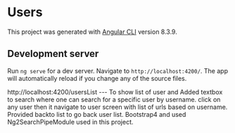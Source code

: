 # Users

This project was generated with [Angular CLI](https://github.com/angular/angular-cli) version 8.3.9.

## Development server

Run `ng serve` for a dev server. Navigate to `http://localhost:4200/`. The app will automatically reload if you change any of the source files.

http://localhost:4200/usersList    --- To show list of user and  Added  textbox to search  where one can search for a specific user by username.
click on any user then it navigate to user screen with list of urls based on username.
Provided backto list to go back user list.
Bootstrap4 and used Ng2SearchPipeModule used in this project.
